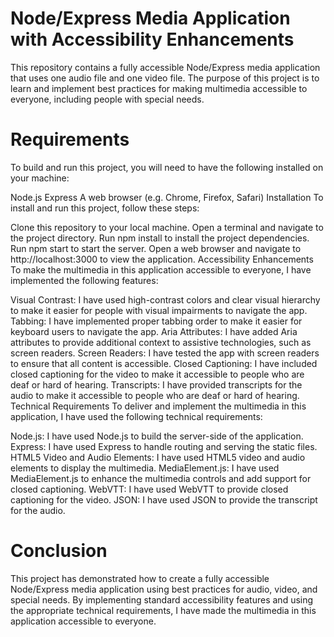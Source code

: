 # Node/Express Media Application with Accessibility Enhancements
This repository contains a fully accessible Node/Express media application that uses one audio file and one video file. The purpose of this project is to learn and implement best practices for making multimedia accessible to everyone, including people with special needs.

# Requirements
To build and run this project, you will need to have the following installed on your machine:

Node.js
Express
A web browser (e.g. Chrome, Firefox, Safari)
Installation
To install and run this project, follow these steps:

Clone this repository to your local machine.
Open a terminal and navigate to the project directory.
Run npm install to install the project dependencies.
Run npm start to start the server.
Open a web browser and navigate to http://localhost:3000 to view the application.
Accessibility Enhancements
To make the multimedia in this application accessible to everyone, I have implemented the following features:

Visual Contrast: I have used high-contrast colors and clear visual hierarchy to make it easier for people with visual impairments to navigate the app.
Tabbing: I have implemented proper tabbing order to make it easier for keyboard users to navigate the app.
Aria Attributes: I have added Aria attributes to provide additional context to assistive technologies, such as screen readers.
Screen Readers: I have tested the app with screen readers to ensure that all content is accessible.
Closed Captioning: I have included closed captioning for the video to make it accessible to people who are deaf or hard of hearing.
Transcripts: I have provided transcripts for the audio to make it accessible to people who are deaf or hard of hearing.
Technical Requirements
To deliver and implement the multimedia in this application, I have used the following technical requirements:

Node.js: I have used Node.js to build the server-side of the application.
Express: I have used Express to handle routing and serving the static files.
HTML5 Video and Audio Elements: I have used HTML5 video and audio elements to display the multimedia.
MediaElement.js: I have used MediaElement.js to enhance the multimedia controls and add support for closed captioning.
WebVTT: I have used WebVTT to provide closed captioning for the video.
JSON: I have used JSON to provide the transcript for the audio.


# Conclusion
This project has demonstrated how to create a fully accessible Node/Express media application using best practices for audio, video, and special needs. By implementing standard accessibility features and using the appropriate technical requirements, I have made the multimedia in this application accessible to everyone.